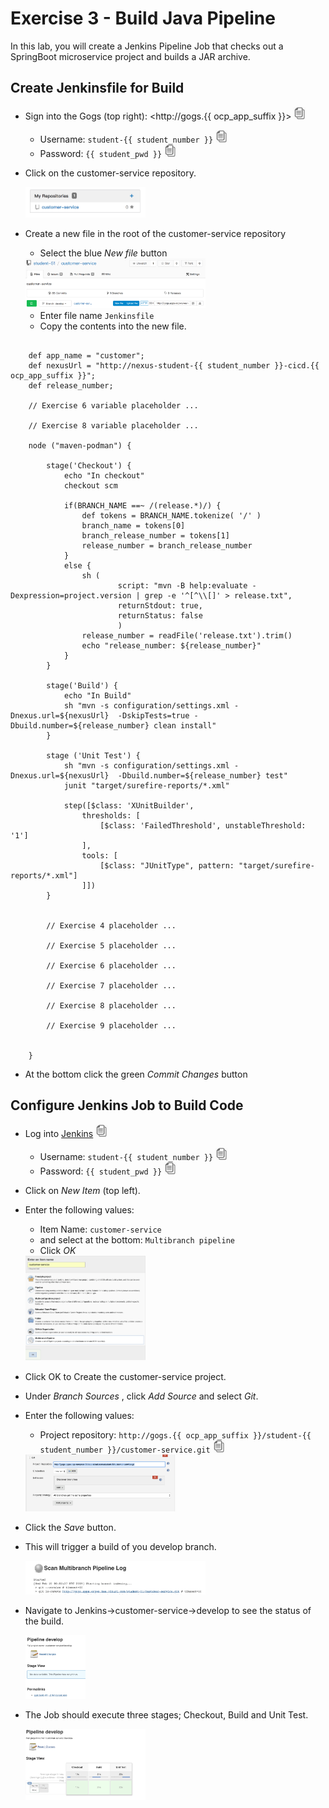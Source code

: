 # Exercise 3 - Build Java Pipeline

In this lab, you will create a Jenkins Pipeline Job that checks out a SpringBoot microservice project and builds a JAR archive.

## Create Jenkinsfile for Build

* Sign into the Gogs (top right): <http://gogs.{{ ocp_app_suffix }}> <img src="../images/copy-paste.jpeg" onclick="copyToClipboard('http://gogs.{{ ocp_app_suffix }}')" alt="copy-paste" width="20">

    * Username: `student-{{ student_number }}` <img src="../images/copy-paste.jpeg" onclick="copyToClipboard('student-{{ student_number }}')" alt="copy-paste" width="20">
    * Password: `{{ student_pwd }}` <img src="../images/copy-paste.jpeg" onclick="copyToClipboard('{{ student_pwd }}')" alt="copy-paste" width="20">


* Click on the customer-service repository.

    
    <img src="../images/customer_service.png" alt="customer_service" width="40%">

* Create a new file in the root of the customer-service repository 
   * Select the blue *New file*  button
    
        
    <img src="../images/create_new_file.png" alt="create_new_file" width="60%">
    
   * Enter file name `Jenkinsfile` 
   * Copy the contents into the new file.

```

    def app_name = "customer";
    def nexusUrl = "http://nexus-student-{{ student_number }}-cicd.{{ ocp_app_suffix }}";
    def release_number;
    
    // Exercise 6 variable placeholder ...
    
    // Exercise 8 variable placeholder ...
    
    node ("maven-podman") {
    
        stage('Checkout') {
            echo "In checkout"
            checkout scm
    
            if(BRANCH_NAME ==~ /(release.*)/) {
                def tokens = BRANCH_NAME.tokenize( '/' )
                branch_name = tokens[0]
                branch_release_number = tokens[1]
                release_number = branch_release_number
            }
            else {
                sh (
                        script: "mvn -B help:evaluate -Dexpression=project.version | grep -e '^[^\\[]' > release.txt",
                        returnStdout: true,
                        returnStatus: false
                        )
                release_number = readFile('release.txt').trim()
                echo "release_number: ${release_number}"
            }
        }
    
        stage('Build') {
            echo "In Build"
            sh "mvn -s configuration/settings.xml -Dnexus.url=${nexusUrl}  -DskipTests=true -Dbuild.number=${release_number} clean install"
        }
    
        stage ('Unit Test') {
            sh "mvn -s configuration/settings.xml -Dnexus.url=${nexusUrl}  -Dbuild.number=${release_number} test"
            junit "target/surefire-reports/*.xml"
    
            step([$class: 'XUnitBuilder',
                thresholds: [
                    [$class: 'FailedThreshold', unstableThreshold: '1']
                ],
                tools: [
                    [$class: "JUnitType", pattern: "target/surefire-reports/*.xml"]
                ]])
        }
    
        
        // Exercise 4 placeholder ...
        
        // Exercise 5 placeholder ...
        
        // Exercise 6 placeholder ...
        
        // Exercise 7 placeholder ...
        
        // Exercise 8 placeholder ...
        
        // Exercise 9 placeholder ...
        
        
    }

```

   * At the bottom click the green  *Commit Changes* button

## Configure Jenkins Job to Build Code

* Log into [Jenkins](<http://jenkins-student-{{ student_number }}-cicd.{{ ocp_app_suffix }}>) <img src="../images/copy-paste.jpeg" onclick="copyToClipboard('http://jenkins-student-{{ student_number }}-cicd.{{ ocp_app_suffix }}')" alt="copy-paste" width="20">

    * Username: `student-{{ student_number }}` <img src="../images/copy-paste.jpeg" onclick="copyToClipboard('student-{{ student_number }}')" alt="copy-paste" width="20">
    * Password: `{{ student_pwd }}` <img src="../images/copy-paste.jpeg" onclick="copyToClipboard('{{ student_pwd }}')" alt="copy-paste" width="20">

* Click on *New Item* (top left).
* Enter the following values:

    * Item Name: `customer-service`
    * and select at the bottom: `Multibranch pipeline`
    * Click *OK*


    <img src="../images/image18.png" alt="image18" width="40%">

* Click OK to Create the customer-service project.

* Under *Branch Sources* , click *Add Source* and select *Git*.

* Enter the following values:

    * Project repository: `http://gogs.{{ ocp_app_suffix }}/student-{{ student_number }}/customer-service.git` <img src="../images/copy-paste.jpeg" onclick="copyToClipboard('http://gogs.{{ ocp_app_suffix }}/student-{{ student_number }}/customer-service.git')" alt="copy-paste" width="20">


    <img src="../images/image16.png" alt="image16" width="50%">


* Click the *Save* button.

* This will trigger a build of you develop branch.

    
    <img src="../images/jenkins_build.png" alt="jenkins_build" width="60%">

* Navigate to Jenkins->customer-service->develop to see the status of the build.

    
    <img src="../images/jenkins_build_status.png" alt="jenkins_build_status" width="20%">

* The Job should execute three stages; Checkout, Build and Unit Test.

    
    <img src="../images/image17.png" alt="image17" width="40%">
